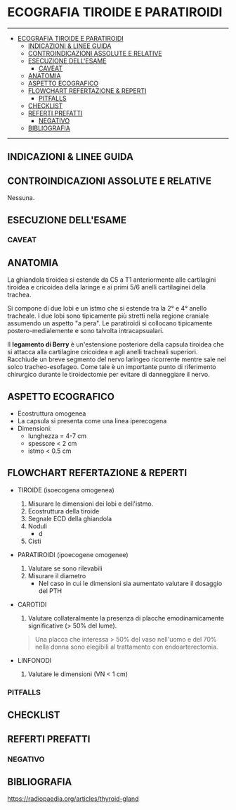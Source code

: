 # ECOGRAFIA TIROIDE E PARATIROIDI

---

- [ECOGRAFIA TIROIDE E PARATIROIDI](#ecografia-tiroide-e-paratiroidi)
	- [INDICAZIONI & LINEE GUIDA](#indicazioni--linee-guida)
	- [CONTROINDICAZIONI ASSOLUTE E RELATIVE](#controindicazioni-assolute-e-relative)
	- [ESECUZIONE DELL'ESAME](#esecuzione-dellesame)
		- [CAVEAT](#caveat)
	- [ANATOMIA](#anatomia)
	- [ASPETTO ECOGRAFICO](#aspetto-ecografico)
	- [FLOWCHART REFERTAZIONE & REPERTI](#flowchart-refertazione--reperti)
		- [PITFALLS](#pitfalls)
	- [CHECKLIST](#checklist)
	- [REFERTI PREFATTI](#referti-prefatti)
		- [NEGATIVO](#negativo)
	- [BIBLIOGRAFIA](#bibliografia)

---

## INDICAZIONI & LINEE GUIDA



## CONTROINDICAZIONI ASSOLUTE E RELATIVE
Nessuna.

## ESECUZIONE DELL'ESAME
### CAVEAT

## ANATOMIA
La ghiandola tiroidea si estende da C5 a T1 anteriormente alle cartilagini tiroidea e cricoidea della laringe e ai primi 5/6 anelli cartilaginei della trachea.

Si compone di due lobi e un istmo che si estende tra la 2° e 4° anello tracheale.
I due lobi sono tipicamente più stretti nella regione craniale assumendo un aspetto "a pera".
Le paratiroidi si collocano tipicamente postero-medialemente e sono talvolta intracapsualari.

Il **legamento di Berry** è un'estensione posteriore della capsula tiroidea che si attacca alla cartilagine cricoidea e agli anelli tracheali superiori. Racchiude un breve segmento del nervo laringeo ricorrente mentre sale nel solco tracheo-esofageo. Come tale è un importante punto di riferimento chirurgico durante le tiroidectomie per evitare di danneggiare il nervo. 

## ASPETTO ECOGRAFICO
- Ecostruttura omogenea
- La capsula si presenta come una linea iperecogena
- Dimensioni:
  - lunghezza = 4-7 cm
  - spessore < 2 cm
  - istmo < 0.5 cm

## FLOWCHART REFERTAZIONE & REPERTI
- TIROIDE (isoecogena omogenea)
  1. Misurare le dimensioni dei lobi e dell'istmo.
  2. Ecostruttura della tiroide
  3. Segnale ECD della ghiandola
  4. Noduli
		- d
  5. Cisti
- PARATIROIDI (ipoecogene omogenee)
  1. Valutare se sono rilevabili
  2. Misurare il diametro
		- Nel caso in cui le dimensioni sia aumentato valutare il dosaggio del PTH
- CAROTIDI
	1. Valutare collateralmente la presenza di placche emodinamicamente significative (> 50% del lume).
&nbsp;
	> Una placca che interessa > 50% del vaso nell'uomo e del 70% nella donna sono elegibili al trattamento con endoarterectomia.

- LINFONODI
  1. Valutare le dimensioni (VN < 1 cm)


### PITFALLS

## CHECKLIST

## REFERTI PREFATTI
### NEGATIVO

## BIBLIOGRAFIA
https://radiopaedia.org/articles/thyroid-gland